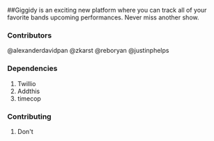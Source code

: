 ##Giggidy is an exciting new platform where you can track all of your favorite bands upcoming performances.  Never miss another show.
### Contributors
@alexanderdavidpan
@zkarst
@reboryan
@justinphelps

### Dependencies 
1. Twillio
2. Addthis
3. timecop


### Contributing
1. Don't


